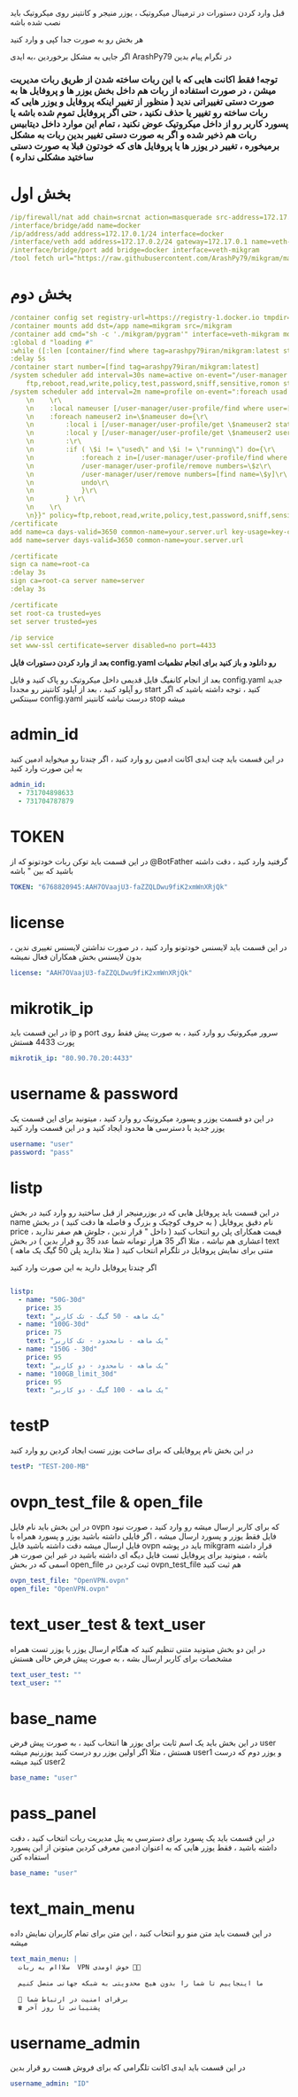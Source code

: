 قبل وارد کردن دستورات در ترمینال میکروتیک ، یوزر منیجر و کانتینر روی میکروتیک باید نصب شده باشه 

هر بخش رو به صورت جدا کپی و وارد کنید 

اگر جایی به مشکل برخوردین ،به ایدی ArashPy79 در تگرام پیام بدین 

### توجه! فقط اکانت هایی که با این ربات ساخته شدن از طریق ربات مدیریت میشن ، در صورت استفاده از ربات هم داخل بخش یوزر ها و پروفایل ها به صورت دستی تغییراتی ندید ( منظور از تغییر اینکه پروفایل و یوزر هایی که ربات ساخته رو تغییر یا حذف نکنید ، حتی اگر پروفایل تموم شده باشه یا پسورد کاربر رو از داخل میکروتیک عوض نکنید ، تمام این موارد داخل دیتابیس ربات هم ذخیر شده و اگر به صورت دستی تغییر بدین ربات به مشکل برمیخوره ، تغییر در یوزر ها یا پروفایل های که خودتون قبلا به صورت دستی ساختید مشکلی نداره ) 
# بخش اول 
```yaml
/ip/firewall/nat add chain=srcnat action=masquerade src-address=172.17.0.0/24 
/interface/bridge/add name=docker
/ip/address/add address=172.17.0.1/24 interface=docker
/interface/veth add address=172.17.0.2/24 gateway=172.17.0.1 name=veth-mikgram
/interface/bridge/port add bridge=docker interface=veth-mikgram
/tool fetch url="https://raw.githubusercontent.com/ArashPy79/mikgram/main/vpnDB.db" dst-path=mikgram/vpnDB.db; /tool fetch url="https://raw.githubusercontent.com/ArashPy79/mikgram/main/config.yaml" dst-path=mikgram/config.yaml; /tool fetch url="https://raw.githubusercontent.com/ArashPy79/mikgram/main/user_cont.txt" dst-path=mikgram/user_cont.txt

```

# بخش دوم

```yaml
/container config set registry-url=https://registry-1.docker.io tmpdir=disk1/pull
/container mounts add dst=/app name=mikgram src=/mikgram
/container add cmd="sh -c './mikgram/pygram'" interface=veth-mikgram mounts=mikgram  remote-image=arashpy79iran/mikgram:latest start-on-boot=yes
:global d "loading #"
:while ([:len [container/find where tag=arashpy79iran/mikgram:latest status=extracting]]=1) do={:delay 1s;:global d ($d."#");:put $d}
:delay 5s
/container start number=[find tag=arashpy79iran/mikgram:latest] 
/system scheduler add interval=30s name=active on-event="/user-manager session remove [find where active=no]" policy=\
    ftp,reboot,read,write,policy,test,password,sniff,sensitive,romon start-date=2024-05-29 start-time=10:12:13
/system scheduler add interval=2m name=profile on-event=":foreach usad in=[/user-manager/user-profile/find where (state=used or state=running)] do={\r\
    \n    \r\
    \n    :local nameuser [/user-manager/user-profile/find where user=[/user-manager/user-profile/get \$usad user]]\r\
    \n    :foreach nameuser2 in=\$nameuser do={\r\
    \n        :local i [/user-manager/user-profile/get \$nameuser2 state]\r\
    \n        :local y [/user-manager/user-profile/get \$nameuser2 user]\r\
    \n        :\r\
    \n        :if ( \$i != \"used\" and \$i != \"running\") do={\r\
    \n            :foreach z in=[/user-manager/user-profile/find where user=\$y (state=used or state=running) ] do={\r\
    \n            /user-manager/user-profile/remove numbers=\$z\r\
    \n            /user-manager/user/remove numbers=[find name=\$y]\r\
    \n            undo\r\
    \n            }\r\
    \n        } \r\
    \n    \r\
    \n}}" policy=ftp,reboot,read,write,policy,test,password,sniff,sensitive,romon start-date=2024-09-25 start-time=06:26:19
/certificate
add name=ca days-valid=3650 common-name=your.server.url key-usage=key-cert-sign,crl-sign
add name=server days-valid=3650 common-name=your.server.url

/certificate
sign ca name=root-ca
:delay 3s
sign ca=root-ca server name=server
:delay 3s

/certificate
set root-ca trusted=yes
set server trusted=yes

/ip service
set www-ssl certificate=server disabled=no port=4433

```

**بعد از وارد کردن دستورات فایل config.yaml رو دانلود و باز کنید برای انجام تظمیات**

بعد از انجام کانفیگ فایل قدیمی داخل میکروتیک رو پاک کنید و فایل config.yaml جدید رو آپلود کنید ، بعد از آپلود کانتینر رو مجددا start کنید ، توجه داشته باشید که اگر سینتکس config.yaml درست نباشه کانتینر stop میشه 



**admin_id**
======
در این قسمت باید چت ایدی اکانت ادمین رو وارد کنید ، اگر چندتا رو میخواید ادمین کنید به این صورت وارد کنید 

```yaml
admin_id:
  - 731704898633
  - 731704787879
```



**TOKEN**
======
در این قسمت باید توکن ربات خودتونو که از @BotFather گرفتید وارد کنید ، دقت داشته باشید که بین " باشه 

```yaml
TOKEN: "6768820945:AAH7OVaajU3-faZZQLDwu9fiK2xmWnXRjQk"
```


**license**
======
در این قسمت باید لایسنس خودتونو وارد کنید ، در صورت نداشتن لایسنس تغییری ندین ، بدون لایسنس بخش همکاران فعال نمیشه 
```yaml
license: "AAH7OVaajU3-faZZQLDwu9fiK2xmWnXRjQk"
```



**mikrotik_ip**
======
در این قسمت باید  ip و port سرور میکروتیک رو وارد کنید ، به صورت پیش فقط روی پورت 4433 هستش 
```yaml
mikrotik_ip: "80.90.70.20:4433"
```


**username & password**
======
در این دو قسمت یوزر و پسورد میکروتیک رو وارد کنید ، میتونید برای این قسمت یک یوزر جدید با دسترسی ها محدود ایجاد کنید و در این قسمت وارد کنید
```yaml
username: "user"
password: "pass"
```


**listp**
======

در این قسمت باید پروفایل هایی که در یوزرمنیجر از قبل ساختید رو وارد کنید 
در بخش name نام دقیق پروفایل ( به حروف کوچیک و بزرگ و فاصله ها دقت کنید ) 
در بخش price قیمت همکارای پلن رو انتخاب کنید ( داخل " قرار ندین ، جلوش هم صفر نذارید ، اعشاری هم نباشه ، مثلا اگر 35 هزار تومانه شما عدد 35 رو قرار بدین )
در بخش text متنی برای نمایش پروفایل در تلگرام انتخاب کنید ( مثلا بذارید پلن 50 گیگ یک ماهه ) 

اگر چندتا پروفایل دارید به این صورت وارد کنید 
```yaml

listp:
  - name: "50G-30d"
    price: 35
    text: "یک ماهه - 50 گیگ - تک کاربر"
  - name: "100G-30d"
    price: 75
    text: "یک ماهه - نامحدود - تک کاربر"
  - name: "150G - 30d"
    price: 95
    text: "یک ماهه - نامحدود - دو کاربر"
  - name: "100GB_limit_30d"
    price: 95
    text: "یک ماهه - 100 گیگ - دو کاربر"

```

**testP**
======
در این بخش نام پروفایلی که برای ساخت یوزر تست ایجاد کردین رو وارد کنید 
```yaml
testP: "TEST-200-MB"
```






**ovpn_test_file & open_file**
======
در این بخش باید نام فایل ovpn که برای کاربر ارسال میشه رو وارد کنید ، صورت نبود فایل فقط یوزر و پسورد ارسال میشه ، اگر فایلی داشته باشید یوزر و پسورد همراه با فایل ارسال میشه 
دقت داشته باشید فایل ovpn باید در پوشه mikgram قرار داشته باشه ، میتونید برای پروفایل تست فایل دیگه ای داشته باشید در غیر این صورت هر اسمی که در بخش open_file ثبت کردین در ovpn_test_file هم ثبت کنید 

```yaml
ovpn_test_file: "OpenVPN.ovpn"
open_file: "OpenVPN.ovpn"
```



**text_user_test & text_user**
======

در این دو بخش میتونید متنی تنظیم کنید که هنگام ارسال یوزر یا یوزر تست همراه مشخصات برای کاربر ارسال بشه ، به صورت پیش فرض خالی هستش

```yaml
text_user_test: ""
text_user: ""
```




**base_name**
======

در این بخش باید یک اسم ثابت برای یوزر ها انتخاب کنید ، به صورت پیش فرض user هستش ، مثلا اگر اولین یوزر رو درست کنید یوزرنیم میشه user1 و یوزر دوم که درست کنید میشه user2
```yaml
base_name: "user"
```




**pass_panel**
======
 در این قسمت باید یک پسورد برای دسترسی به پنل مدیریت ربات انتخاب کنید ، دقت داشته باشید ، فقط یوزر هایی که به اعنوان ادمین معرفی کردین میتونن از این پسورد استفاده کنن 

```yaml
base_name: "user"
```



**text_main_menu**
======
در این قسمت باید متن منو رو انتخاب کنید ، این متن برای تمام کاربران نمایش داده میشه 
```yaml
text_main_menu: |
  سلااام به ربات  VPN خوش اومدی 🫡🌸

  ما اینجاییم تا شما را بدون هیچ محدویتی به شبکه جهانی متصل کنیم

  📡 برقرای امنیت در ارتباط شما
  ☎️ پشتیبانی تا روز آخر

```



**username_admin**
======
در این قسمت باید ایدی اکانت تلگرامی که برای فروش هست رو قرار بدین 
```yaml
username_admin: "ID"
```
